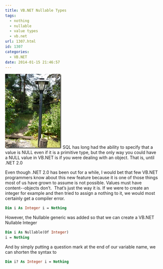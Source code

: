 ```yaml
---
title: VB.NET Nullable Types
tags:
  - nothing
  - nullable
  - value types
  - vb.net
url: 1307.html
id: 1307
categories:
  - VB.NET
date: 2014-01-15 21:46:57
---
```


![tp_vol4_001](/uploads/2009/07/tp_vol4_001.jpg "tp_vol4_001") SQL has long had the ability to specify that a value is NULL even if it is a primitive type, but the only way you could have a NULL value in VB.NET is if you were dealing with an object. That is, until .NET 2.0

<!-- more -->

Even though .NET 2.0 has been out for a while, I would bet that few VB.NET programmers know about this new feature because it is one of those things most of us have grown to assume is not possible. Values must have content--objects don’t.  That’s just the way it is.  If we were to create an integer for example and then tried to assign a nothing to it, we would most certainly get a compiler error.

``` vb
Dim i As Integer i = Nothing
```

However, the Nullable generic was added so that we can create a VB.NET Nullable Integer

``` vb
Dim i As Nullable(Of Integer)
i = Nothing
```

And by simply putting a question mark at the end of our variable name, we can shorten the syntax to

``` vb
Dim i? As Integer i = Nothing
```

